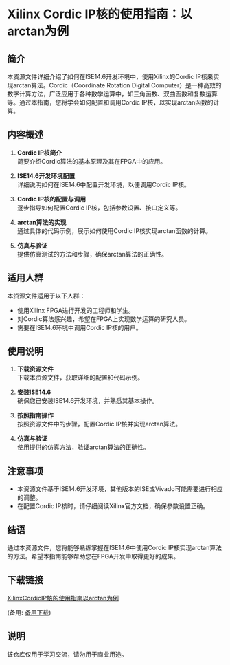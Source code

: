 # Xilinx Cordic IP核的使用指南：以arctan为例

## 简介

本资源文件详细介绍了如何在ISE14.6开发环境中，使用Xilinx的Cordic IP核来实现arctan算法。Cordic（Coordinate Rotation Digital Computer）是一种高效的数字计算方法，广泛应用于各种数学运算中，如三角函数、双曲函数和复数运算等。通过本指南，您将学会如何配置和调用Cordic IP核，以实现arctan函数的计算。

## 内容概述

1. **Cordic IP核简介**  
   简要介绍Cordic算法的基本原理及其在FPGA中的应用。

2. **ISE14.6开发环境配置**  
   详细说明如何在ISE14.6中配置开发环境，以便调用Cordic IP核。

3. **Cordic IP核的配置与调用**  
   逐步指导如何配置Cordic IP核，包括参数设置、接口定义等。

4. **arctan算法的实现**  
   通过具体的代码示例，展示如何使用Cordic IP核实现arctan函数的计算。

5. **仿真与验证**  
   提供仿真测试的方法和步骤，确保arctan算法的正确性。

## 适用人群

本资源文件适用于以下人群：

- 使用Xilinx FPGA进行开发的工程师和学生。
- 对Cordic算法感兴趣，希望在FPGA上实现数学运算的研究人员。
- 需要在ISE14.6环境中调用Cordic IP核的用户。

## 使用说明

1. **下载资源文件**  
   下载本资源文件，获取详细的配置和代码示例。

2. **安装ISE14.6**  
   确保您已安装ISE14.6开发环境，并熟悉其基本操作。

3. **按照指南操作**  
   按照资源文件中的步骤，配置Cordic IP核并实现arctan算法。

4. **仿真与验证**  
   使用提供的仿真方法，验证arctan算法的正确性。

## 注意事项

- 本资源文件基于ISE14.6开发环境，其他版本的ISE或Vivado可能需要进行相应的调整。
- 在配置Cordic IP核时，请仔细阅读Xilinx官方文档，确保参数设置正确。

## 结语

通过本资源文件，您将能够熟练掌握在ISE14.6中使用Cordic IP核实现arctan算法的方法。希望本指南能够帮助您在FPGA开发中取得更好的成果。

## 下载链接
[XilinxCordicIP核的使用指南以arctan为例](https://pan.quark.cn/s/20713461f9d3) 

(备用: [备用下载](https://pan.baidu.com/s/1uZfdfTki5hCPT1Frp9U2hA?pwd=1234))

## 说明

该仓库仅用于学习交流，请勿用于商业用途。
